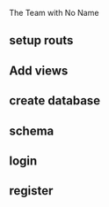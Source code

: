 The Team with No Name


## setup routs
## Add views 
## create database
## schema
## login 
## register